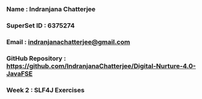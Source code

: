 ### Name : Indranjana Chatterjee
### SuperSet ID : 6375274
### Email : indranjanachatterjee@gmail.com
### GitHub Repository : https://github.com/IndranjanaChatterjee/Digital-Nurture-4.0-JavaFSE

### Week 2 : SLF4J Exercises
